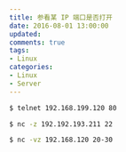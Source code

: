 ```yaml
---
title: 参看某 IP 端口是否打开
date: 2016-08-01 13:00:00
updated:
comments: true
tags:
- Linux
categories:
- Linux
- Server
---
```


```bash
$ telnet 192.168.199.120 80

$ nc -z 192.192.193.211 22

$ nc -vz 192.168.120 20-30
```

<!--more-->
